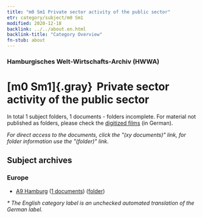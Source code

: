 ```yaml
---
title: "m0 Sm1 Private sector activity of the public sector"
etr: category/subject/m0 Sm1
modified: 2020-12-18
backlink: ../../about.en.html
backlink-title: "Category Overview"
fn-stub: about
---
```


### Hamburgisches Welt-Wirtschafts-Archiv (HWWA)
# [m0 Sm1]{.gray}&#8201; Private sector activity of the public sector&#160; 





In total 1 subject folders, 1 documents - folders incomplete.
For material not published as folders, please check the [digitized films](/film/h1_sh) (in German).

_For direct access to the documents, click the "(xy documents)" link, for folder information use the "(folder)" link._

## Subject archives



### Europe

- [A9 Hamburg](../../../geo/about.en.html#A9) (<a href="https://dfg-viewer.de/show/?tx_dlf[id]=https://pm20.zbw.eu/mets/sh/1409xx/140905/1633xx/163309/public.mets.en.xml" target="_blank">1 documents</a>) ([folder](http://purl.org/pressemappe20/folder/sh/140905,163309))


_* The English category label is an unchecked automated translation of the German label._

